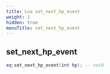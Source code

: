```yaml
---
title: Lua set_next_hp_event
weight: 1
hidden: true
menuTitle: set_next_hp_event
---
```

## set_next_hp_event
```lua
eq:set_next_hp_event(int hp); -- void
```